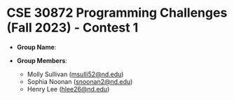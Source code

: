 # CSE 30872 Programming Challenges (Fall 2023) - Contest 1

- **Group Name**: 

- **Group Members**: 
    - Molly Sullivan (msulli52@nd.edu)
    - Sophia Noonan (snoonan2@nd.edu)
    - Henry Lee (hlee26@nd.edu)
